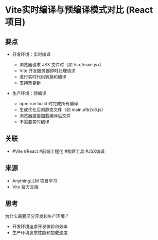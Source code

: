 # Vite实时编译与预编译模式对比 (React项目)

## 要点
- 开发环境：实时编译
  - 浏览器请求 JSX 文件时（如 /src/main.jsx）
  - Vite 开发服务器即时处理请求
  - 进行实时代码转换和编译
  - 支持热更新

- 生产环境：预编译
  - npm run build 时完成所有编译
  - 生成优化后的静态文件（如 main.a1b2c3.js）
  - 浏览器直接加载编译后文件
  - 不需要实时编译

## 关联
- #Vite #React #前端工程化 #构建工具 #JSX编译

## 来源
- AnythingLLM 项目学习
- Vite 官方文档

## 思考
为什么需要区分开发和生产环境？
- 开发环境追求开发体验和效率
- 生产环境追求性能和加载速度